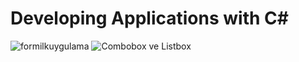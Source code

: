 # Developing Applications with C#
![formilkuygulama](https://github.com/omerfarukkpala/Developing-Applications-with-C-/assets/101570820/fa5fcf05-bc06-477a-b2d7-f8ada9955718)
![ Combobox ve Listbox](https://github.com/omerfarukkpala/Developing-Applications-with-C-/assets/101570820/f1ac23d9-de02-48dd-8938-19413e1d0bff)
